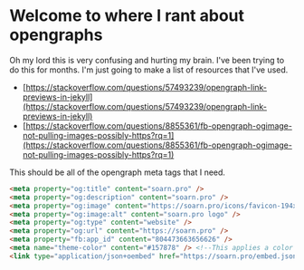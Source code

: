 # Welcome to where I rant about opengraphs

Oh my lord this is very confusing and hurting my brain. I've been trying to do this for months.  I'm just going to make a list of resources that I've used.

* [https://stackoverflow.com/questions/57493239/opengraph-link-previews-in-jekyll](https://stackoverflow.com/questions/57493239/opengraph-link-previews-in-jekyll)
* [https://stackoverflow.com/questions/8855361/fb-opengraph-ogimage-not-pulling-images-possibly-https?rq=1](https://stackoverflow.com/questions/8855361/fb-opengraph-ogimage-not-pulling-images-possibly-https?rq=1)

This should be all of the opengraph meta tags that I need.

```html
<meta property="og:title" content="soarn.pro" />
<meta property="og:description" content="soarn.pro" />
<meta property="og:image" content="https://soarn.pro/icons/favicon-194x194.png" />
<meta property="og:image:alt" content="soarn.pro logo" />
<meta property="og:type" content="website" />
<meta property="og:url" content="https://soarn.pro" />
<meta property="fb:app_id" content="804473663656626" />
<meta name="theme-color" content="#157878" /> <!--This applies a color to the embed, mainly noticable on Discord.-->
<link type="application/json+oembed" href="https://soarn.pro/embed.json" />
```

